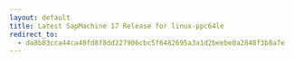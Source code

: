 ```yaml
---
layout: default
title: Latest SapMachine 17 Release for linux-ppc64le
redirect_to:
  - da8b83cca44ca40fd8f8dd227906cbc5f6482695a3a1d2beebe0a2848f3b8a7e
---
```

